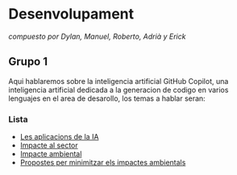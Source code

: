 # Desenvolupament
_compuesto por Dylan, Manuel, Roberto, Adrià y Erick_


## Grupo 1
Aqui hablaremos sobre la inteligencia artificial GitHub Copilot, una inteligencia artificial dedicada a la generacion de codigo en varios lenguajes en el area de desarollo, los temas a hablar seran:

### Lista
- [Les aplicacions de la IA](Las_aplicaciones_de_la_IA.md)
- [Impacte al sector](inpacto_en_el_sector.md)
- [Impacte ambiental](Impacto_ambiental.md)
- [Propostes per minimitzar els impactes ambientals](Propostes_per_minimitzar_els_impactes_ambientals.md)

